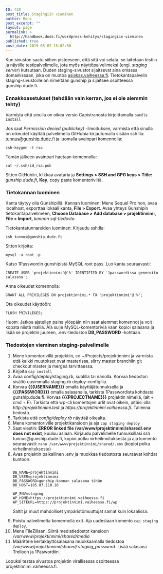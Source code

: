 ```yaml
---
ID: 429
post_title: Stagingiin vieminen
author: Roni
post_excerpt: ""
layout: page
permalink: >
  http://handbook.dude.fi/wordpress-kehitys/stagingiin-vieminen
published: true
post_date: 2019-08-07 15:02:50
---
```

Kun sivuston saatu siihen pisteeseen, että sitä voi selata, se laitetaan testiin ja näytille testipalvelimelle, jota myös näyttöpalvelimeksi (engl. <i>staging server</i>) kutsutaan. Duden staging-sivustot sijaitsevat aina omassa domainissaan, joka on muotoa <a href="https://asiakas.vaiheessa.fi">asiakas.vaiheessa.fi</a>. Tietokantapalvelin staging-sivustoille on nimeltään gunship ja sijaitsee osoitteessa gunship.dude.fi.

<h3>Ennakkoasetukset (tehdään vain kerran, jos ei ole aiemmin tehty)</h3>

Varmista että sinulla on oikea versio Capistranosta kirjoittamalla <code>bundle install</code></li>

Jos saat <i>Permission denied (publickey)</i> -ilmoituksen, varmista että sinulla on oikeudet käyttää palvelimella GitHubia kirjautumalla sisään ssh:lla: tunnus@gunship.dude.fi ja luomalla avainpari komennolla:

<pre class="language-bash"><code>ssh-keygen -t rsa</code></pre>

Tämän jälkeen avainpari haetaan komennolla:

<pre class="language-bash"><code>cat ~/.ssh/id_rsa.pub</code></pre>

Sitten GitHubiin, klikkaa avataria ja <b>Settings > SSH and GPG keys > Title:</b> <i>gunship.dude.fi</i>, <b>Key</b>, copy paste komentoriviltä.

<h3>Tietokannan luominen</h3>

Kanta täytyy olla Gunshipillä. Kannan luominen: Mene Sequel Pro:hon, avaa localhost, exporttaa lokaali kanta, <b>File > Export</b>. Avaa yhteys Gunshipin tietokantapalvelimeen, <b>Choose Database > Add database > projektinnimi, File > Import</b>, <i>kannan sql-tiedosto</i>.

Tietokantatunnareiden luominen: Kirjaudu ssh:lla:

<pre class="language-bash"><code>ssh tunnus@gunship.dude.fi</code></pre>

Sitten kirjoita:

<pre class="language-bash"><code>mysql -u root -p</code></pre>

Katso 1Passwordin gunshipistä MySQL root pass. Luo kanta seuraavasti:

<pre class="language-bash"><code>CREATE USER 'projektinnimi'@'%' IDENTIFIED BY '1passwordissa generoitu salasana';</code></pre>

Anna oikeudet komennolla:

<pre class="language-bash"><code>GRANT ALL PRIVILEGES ON projektinnimi.* TO 'projektinnimi'@'%';</code></pre>

Ota oikeudet käyttöön:

<pre class="language-bash"><code>FLUSH PRIVILEGES;</code></pre>

Huom: Jatkoa ajatellen paina ylöspäin niin saat aiemmat komennot ja voit kopata niistä mallia. Älä sulje MySQL-komentoriviä vaan kopioi salasana ja lisää se projektin juureen, .env-tiedoston <b>DB_PASSWORD</b> -kohtaan.

<h3>Tiedostojen vieminen staging-palvelimelle</h3>

<ol>
<li>Mene komentorivillä projektiin, cd ~/Projects/projektinnimi ja varmista että kaikki muutokset ovat masterissa, siirry master branchiin git checkout master ja mergeä tarvittaessa.</li>
<li>Kirjoita <code>cap install</code></li>
<li>Avaa config/deploy/staging.rb, sublilla tai nanolla. Korvaa tiedoston sisältö uusimmalla staging.rb deploy-configilla.</li>
<li>Korvaa <b>{{{USERNAME}}}</b> omalla käyttäjätunnuksella ja <b>{{{PASSWORD}}}</b> omalla salasanalla, tarkista 1Passwordista kohdasta gunship.dude.fi. Korvaa <b>{{{PROJECTNAME}}}</b> projektin nimellä, (alt + cmd + F). Tarkista että wp-cli komentojen urlit ovat oikein, pitäisi olla <i>http://projektinnimi.test</i> ja <i>https://projektinnimi.vaiheessa.fi</i>. Tallenna tiedosto.</li>
<li>Tarkista että <i>config/deploy.rb</i> näyttää oikealta.</li>
<li>Mene komentoriville projektikansioon ja aja <code>cap staging deploy</code></li>
<li>Saat viestin: <b>ERROR linked file /var/www/projektinnimi/shared/.env does not exist</b>, kuuluu asiaan. Kirjaudu palvelimelle tunnuksillasi ssh tunnus@gunship.dude.fi, kopioi polku virheilmoituksesta ja aja komento seuraavasti: <code>nano /var/www/projektinnimi/shared/.env</code> (kopioi polku virheilmoituksesta)</li>
<li>Avaa projektin paikallinen .env ja muokkaa tiedostosta seuraavat kohdat kuntoon:

<pre class="language-bash"><code>
DB_NAME=projektinnimi
DB_USER=projektinnimi
DB_PASSWORD=gunship-kannan salasana tähän
DB_HOST=185.87.110.10

WP_ENV=staging
WP_HOME=https://projektinnimi.vaiheessa.fi
WP_SITEURL=https://projektinnimi.vaiheessa.fi/wp
</code></pre>

Saltit ja muut mahdolliset ympäristömuuttujat samat kuin lokaalissa.</li>
<li>Poistu palvelimelta komennolla exit. Aja uudestaan komento <code>cap staging deploy</code>.</li>
<li>Mene FileZillaan. Siirrä mediatiedostot kansioon <i>/var/www/projektinnimi/shared/media</i></li>
<li>Määrittele kertakäyttösalasana muokkaamalla tiedostoa <i>/var/www/projektinnimi/shared/.staging_password</i>. Lisää salasana Trelloon ja 1Paswordiin.</li>
</ol>

Lopuksi testaa sivustoa projektin virallisessa osoitteessa projektinnimi.vaiheessa.fi.